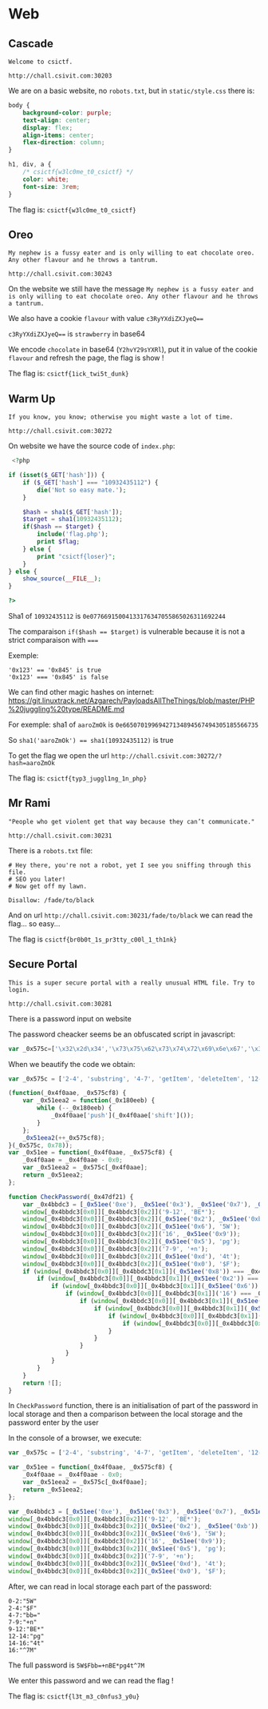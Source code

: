 # Web

## Cascade
```
Welcome to csictf.

http://chall.csivit.com:30203
```

We are on a basic website, no `robots.txt`, but in `static/style.css` there is:
``` css
body {
    background-color: purple;
    text-align: center;
    display: flex;
    align-items: center;
    flex-direction: column;
}

h1, div, a {
    /* csictf{w3lc0me_t0_csictf} */
    color: white;
    font-size: 3rem;
}
```

The flag is: `csictf{w3lc0me_t0_csictf}`

## Oreo
```
My nephew is a fussy eater and is only willing to eat chocolate oreo. Any other flavour and he throws a tantrum.

http://chall.csivit.com:30243
```

On the website we still have the message `My nephew is a fussy eater and is only willing to eat chocolate oreo. Any other flavour and he throws a tantrum.`

We also have a cookie `flavour` with value `c3RyYXdiZXJyeQ==`

`c3RyYXdiZXJyeQ==` is `strawberry` in base64

We encode `chocolate` in base64 (`Y2hvY29sYXRl`), put it in value of the cookie `flavour` and refresh the page, the flag is show !

The flag is: `csictf{1ick_twi5t_dunk}`

## Warm Up
```
If you know, you know; otherwise you might waste a lot of time.

http://chall.csivit.com:30272
```

On website we have the source code of `index.php`:

``` php
 <?php

if (isset($_GET['hash'])) {
    if ($_GET['hash'] === "10932435112") {
        die('Not so easy mate.');
    }

    $hash = sha1($_GET['hash']);
    $target = sha1(10932435112);
    if($hash == $target) {
        include('flag.php');
        print $flag;
    } else {
        print "csictf{loser}";
    }
} else {
    show_source(__FILE__);
}

?>
```

Sha1 of `10932435112` is `0e07766915004133176347055865026311692244`

The comparaison `if($hash == $target)` is vulnerable because it is not a strict comparaison with `===`

Exemple:
```
'0x123' == '0x845' is true
'0x123' === '0x845' is false
```

We can find other magic hashes on internet: https://git.linuxtrack.net/Azgarech/PayloadsAllTheThings/blob/master/PHP%20juggling%20type/README.md

For exemple: sha1 of `aaroZmOk` is `0e66507019969427134894567494305185566735`

So `sha1('aaroZmOk') == sha1(10932435112)` is true

To get the flag we open the url `http://chall.csivit.com:30272/?hash=aaroZmOk`

The flag is: `csictf{typ3_juggl1ng_1n_php}`

## Mr Rami
```
"People who get violent get that way because they can’t communicate."

http://chall.csivit.com:30231
```

There is a `robots.txt` file:
```
# Hey there, you're not a robot, yet I see you sniffing through this file.
# SEO you later!
# Now get off my lawn.

Disallow: /fade/to/black
```

And on url `http://chall.csivit.com:30231/fade/to/black` we can read the flag... so easy...

The flag is `csictf{br0b0t_1s_pr3tty_c00l_1_th1nk}`

## Secure Portal
```
This is a super secure portal with a really unusual HTML file. Try to login.

http://chall.csivit.com:30281
```

There is a password input on website

The password cheacker seems be an obfuscated script in javascript:
``` javascript
var _0x575c=['\x32\x2d\x34','\x73\x75\x62\x73\x74\x72\x69\x6e\x67','\x34\x2d\x37','\x67\x65\x74\x49\x74\x65\x6d','\x64\x65\x6c\x65\x74\x65\x49\x74\x65\x6d','\x31\x32\x2d\x31\x34','\x30\x2d\x32','\x73\x65\x74\x49\x74\x65\x6d','\x39\x2d\x31\x32','\x5e\x37\x4d','\x75\x70\x64\x61\x74\x65\x49\x74\x65\x6d','\x62\x62\x3d','\x37\x2d\x39','\x31\x34\x2d\x31\x36','\x6c\x6f\x63\x61\x6c\x53\x74\x6f\x72\x61\x67\x65',];(function(_0x4f0aae,_0x575cf8){var _0x51eea2=function(_0x180eeb){while(--_0x180eeb){_0x4f0aae['push'](_0x4f0aae['shift']());}};_0x51eea2(++_0x575cf8);}(_0x575c,0x78));var _0x51ee=function(_0x4f0aae,_0x575cf8){_0x4f0aae=_0x4f0aae-0x0;var _0x51eea2=_0x575c[_0x4f0aae];return _0x51eea2;};function CheckPassword(_0x47df21){var _0x4bbdc3=[_0x51ee('0xe'),_0x51ee('0x3'),_0x51ee('0x7'),_0x51ee('0x4'),_0x51ee('0xa')];window[_0x4bbdc3[0x0]][_0x4bbdc3[0x2]]('9-12','BE*');window[_0x4bbdc3[0x0]][_0x4bbdc3[0x2]](_0x51ee('0x2'),_0x51ee('0xb'));window[_0x4bbdc3[0x0]][_0x4bbdc3[0x2]](_0x51ee('0x6'),'5W');window[_0x4bbdc3[0x0]][_0x4bbdc3[0x2]]('16',_0x51ee('0x9'));window[_0x4bbdc3[0x0]][_0x4bbdc3[0x2]](_0x51ee('0x5'),'pg');window[_0x4bbdc3[0x0]][_0x4bbdc3[0x2]]('7-9','+n');window[_0x4bbdc3[0x0]][_0x4bbdc3[0x2]](_0x51ee('0xd'),'4t');window[_0x4bbdc3[0x0]][_0x4bbdc3[0x2]](_0x51ee('0x0'),'$F');if(window[_0x4bbdc3[0x0]][_0x4bbdc3[0x1]](_0x51ee('0x8'))===_0x47df21[_0x51ee('0x1')](0x9,0xc)){if(window[_0x4bbdc3[0x0]][_0x4bbdc3[0x1]](_0x51ee('0x2'))===_0x47df21['substring'](0x4,0x7)){if(window[_0x4bbdc3[0x0]][_0x4bbdc3[0x1]](_0x51ee('0x6'))===_0x47df21[_0x51ee('0x1')](0x0,0x2)){if(window[_0x4bbdc3[0x0]][_0x4bbdc3[0x1]]('16')===_0x47df21[_0x51ee('0x1')](0x10)){if(window[_0x4bbdc3[0x0]][_0x4bbdc3[0x1]](_0x51ee('0x5'))===_0x47df21[_0x51ee('0x1')](0xc,0xe)){if(window[_0x4bbdc3[0x0]][_0x4bbdc3[0x1]](_0x51ee('0xc'))===_0x47df21[_0x51ee('0x1')](0x7,0x9)){if(window[_0x4bbdc3[0x0]][_0x4bbdc3[0x1]](_0x51ee('0xd'))===_0x47df21[_0x51ee('0x1')](0xe,0x10)){if(window[_0x4bbdc3[0x0]][_0x4bbdc3[0x1]](_0x51ee('0x0'))===_0x47df21[_0x51ee('0x1')](0x2,0x4))return!![];}}}}}}}return![];}
```

When we beautify the code we obtain:
``` javascript
var _0x575c = ['2-4', 'substring', '4-7', 'getItem', 'deleteItem', '12-14', '0-2', 'setItem', '9-12', '^7M', 'updateItem', 'bb=', '7-9', '14-16', 'localStorage', ];

(function(_0x4f0aae, _0x575cf8) {
    var _0x51eea2 = function(_0x180eeb) {
        while (--_0x180eeb) {
            _0x4f0aae['push'](_0x4f0aae['shift']());
        }
    };
    _0x51eea2(++_0x575cf8);
}(_0x575c, 0x78));
var _0x51ee = function(_0x4f0aae, _0x575cf8) {
    _0x4f0aae = _0x4f0aae - 0x0;
    var _0x51eea2 = _0x575c[_0x4f0aae];
    return _0x51eea2;
};

function CheckPassword(_0x47df21) {
    var _0x4bbdc3 = [_0x51ee('0xe'), _0x51ee('0x3'), _0x51ee('0x7'), _0x51ee('0x4'), _0x51ee('0xa')];
    window[_0x4bbdc3[0x0]][_0x4bbdc3[0x2]]('9-12', 'BE*');
    window[_0x4bbdc3[0x0]][_0x4bbdc3[0x2]](_0x51ee('0x2'), _0x51ee('0xb'));
    window[_0x4bbdc3[0x0]][_0x4bbdc3[0x2]](_0x51ee('0x6'), '5W');
    window[_0x4bbdc3[0x0]][_0x4bbdc3[0x2]]('16', _0x51ee('0x9'));
    window[_0x4bbdc3[0x0]][_0x4bbdc3[0x2]](_0x51ee('0x5'), 'pg');
    window[_0x4bbdc3[0x0]][_0x4bbdc3[0x2]]('7-9', '+n');
    window[_0x4bbdc3[0x0]][_0x4bbdc3[0x2]](_0x51ee('0xd'), '4t');
    window[_0x4bbdc3[0x0]][_0x4bbdc3[0x2]](_0x51ee('0x0'), '$F');
    if (window[_0x4bbdc3[0x0]][_0x4bbdc3[0x1]](_0x51ee('0x8')) === _0x47df21[_0x51ee('0x1')](0x9, 0xc)) {
        if (window[_0x4bbdc3[0x0]][_0x4bbdc3[0x1]](_0x51ee('0x2')) === _0x47df21['substring'](0x4, 0x7)) {
            if (window[_0x4bbdc3[0x0]][_0x4bbdc3[0x1]](_0x51ee('0x6')) === _0x47df21[_0x51ee('0x1')](0x0, 0x2)) {
                if (window[_0x4bbdc3[0x0]][_0x4bbdc3[0x1]]('16') === _0x47df21[_0x51ee('0x1')](0x10)) {
                    if (window[_0x4bbdc3[0x0]][_0x4bbdc3[0x1]](_0x51ee('0x5')) === _0x47df21[_0x51ee('0x1')](0xc, 0xe)) {
                        if (window[_0x4bbdc3[0x0]][_0x4bbdc3[0x1]](_0x51ee('0xc')) === _0x47df21[_0x51ee('0x1')](0x7, 0x9)) {
                            if (window[_0x4bbdc3[0x0]][_0x4bbdc3[0x1]](_0x51ee('0xd')) === _0x47df21[_0x51ee('0x1')](0xe, 0x10)) {
                                if (window[_0x4bbdc3[0x0]][_0x4bbdc3[0x1]](_0x51ee('0x0')) === _0x47df21[_0x51ee('0x1')](0x2, 0x4)) return !![];
                            }
                        }
                    }
                }
            }
        }
    }
    return ![];
}
```

In `CheckPassword` function, there is an initialisation of part of the password in local storage and then a comparison between the local storage and the password enter by the user

In the console of a browser, we execute:
``` javascript
var _0x575c = ['2-4', 'substring', '4-7', 'getItem', 'deleteItem', '12-14', '0-2', 'setItem', '9-12', '^7M', 'updateItem', 'bb=', '7-9', '14-16', 'localStorage', ];

var _0x51ee = function(_0x4f0aae, _0x575cf8) {
    _0x4f0aae = _0x4f0aae - 0x0;
    var _0x51eea2 = _0x575c[_0x4f0aae];
    return _0x51eea2;
};

var _0x4bbdc3 = [_0x51ee('0xe'), _0x51ee('0x3'), _0x51ee('0x7'), _0x51ee('0x4'), _0x51ee('0xa')];
window[_0x4bbdc3[0x0]][_0x4bbdc3[0x2]]('9-12', 'BE*');
window[_0x4bbdc3[0x0]][_0x4bbdc3[0x2]](_0x51ee('0x2'), _0x51ee('0xb'));
window[_0x4bbdc3[0x0]][_0x4bbdc3[0x2]](_0x51ee('0x6'), '5W');
window[_0x4bbdc3[0x0]][_0x4bbdc3[0x2]]('16', _0x51ee('0x9'));
window[_0x4bbdc3[0x0]][_0x4bbdc3[0x2]](_0x51ee('0x5'), 'pg');
window[_0x4bbdc3[0x0]][_0x4bbdc3[0x2]]('7-9', '+n');
window[_0x4bbdc3[0x0]][_0x4bbdc3[0x2]](_0x51ee('0xd'), '4t');
window[_0x4bbdc3[0x0]][_0x4bbdc3[0x2]](_0x51ee('0x0'), '$F');
```

After, we can read in local storage each part of the password:
```
0-2:"5W"
2-4:"$F"
4-7:"bb="
7-9:"+n"
9-12:"BE*"
12-14:"pg"
14-16:"4t"
16:"^7M"
```

The full password is `5W$Fbb=+nBE*pg4t^7M`

We enter this password and we can read the flag !

The flag is: `csictf{l3t_m3_c0nfus3_y0u}`
